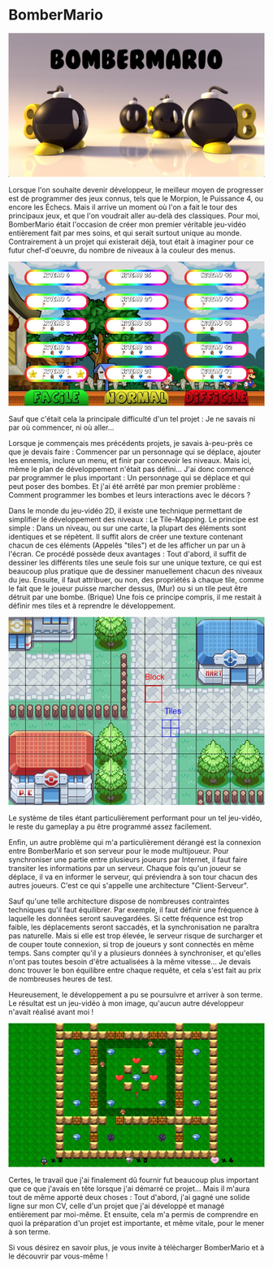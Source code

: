# BomberMario

![BomberMario](ReadMe/BomberMario.jpeg)

Lorsque l'on souhaite devenir développeur, le meilleur moyen de progresser est de programmer des jeux connus, tels que le Morpion, le Puissance 4, ou encore les Échecs. Mais il arrive un moment où l'on a fait le tour des principaux jeux, et que l'on voudrait aller au-delà des classiques. Pour moi, BomberMario était l'occasion de créer mon premier véritable jeu-vidéo entièrement fait par mes soins, et qui serait surtout unique au monde. Contrairement à un projet qui existerait déjà, tout était à imaginer pour ce futur chef-d'oeuvre, du nombre de niveaux à la couleur des menus.

![Menu](ReadMe/Menu.jpeg)

Sauf que c'était cela la principale difficulté d'un tel projet : Je ne savais ni par où commencer, ni où aller…

Lorsque je commençais mes précédents projets, je savais à-peu-près ce que je devais faire : Commencer par un personnage qui se déplace, ajouter les ennemis, inclure un menu, et finir par concevoir les niveaux. Mais ici, même le plan de développement n'était pas défini… J'ai donc commencé par programmer le plus important : Un personnage qui se déplace et qui peut poser des bombes. Et j'ai été arrêté par mon premier problème : Comment programmer les bombes et leurs interactions avec le décors ?

Dans le monde du jeu-vidéo 2D, il existe une technique permettant de simplifier le développement des niveaux : Le Tile-Mapping. Le principe est simple : Dans un niveau, ou sur une carte, la plupart des éléments sont identiques et se répètent. Il suffit alors de créer une texture contenant chacun de ces éléments (Appelés "tiles") et de les afficher un par un à l'écran. Ce procédé possède deux avantages : Tout d'abord, il suffit de dessiner les différents tiles une seule fois sur une unique texture, ce qui est beaucoup plus pratique que de dessiner manuellement chacun des niveaux du jeu. Ensuite, il faut attribuer, ou non, des propriétés à chaque tile, comme le fait que le joueur puisse marcher dessus, (Mur) ou si un tile peut être détruit par une bombe. (Brique) Une fois ce principe compris, il me restait à définir mes tiles et à reprendre le développement.

![Tiles](ReadMe/Tiles.jpeg)

Le système de tiles étant particulièrement performant pour un tel jeu-vidéo, le reste du gameplay a pu être programmé assez facilement.

Enfin, un autre problème qui m'a particulièrement dérangé est la connexion entre BomberMario et son serveur pour le mode multijoueur. Pour synchroniser une partie entre plusieurs joueurs par Internet, il faut faire transiter les informations par un serveur. Chaque fois qu'un joueur se déplace, il va en informer le serveur, qui préviendra à son tour chacun des autres joueurs. C'est ce qui s'appelle une architecture "Client-Serveur".

Sauf qu'une telle architecture dispose de nombreuses contraintes techniques qu'il faut équilibrer. Par exemple, il faut définir une fréquence à laquelle les données seront sauvegardées. Si cette fréquence est trop faible, les déplacements seront saccadés, et la synchronisation ne paraîtra pas naturelle. Mais si elle est trop élevée, le serveur risque de surcharger et de couper toute connexion, si trop de joueurs y sont connectés en même temps. Sans compter qu'il y a plusieurs données à synchroniser, et qu'elles n'ont pas toutes besoin d'être actualisées à la même vitesse… Je devais donc trouver le bon équilibre entre chaque requête, et cela s'est fait au prix de nombreuses heures de test.

Heureusement, le développement a pu se poursuivre et arriver à son terme. Le résultat est un jeu-vidéo à mon image, qu'aucun autre développeur n'avait réalisé avant moi !

![Overview](ReadMe/Overview.jpeg)

Certes, le travail que j'ai finalement dû fournir fut beaucoup plus important que ce que j'avais en tête lorsque j'ai démarré ce projet… Mais il m'aura tout de même apporté deux choses : Tout d'abord, j'ai gagné une solide ligne sur mon CV, celle d'un projet que j'ai développé et managé entièrement par moi-même. Et ensuite, cela m'a permis de comprendre en quoi la préparation d'un projet est importante, et même vitale, pour le mener à son terme.

Si vous désirez en savoir plus, je vous invite à télécharger BomberMario et à le découvrir par vous-même !